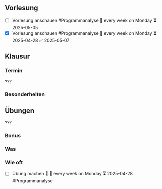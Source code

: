 ## Vorlesung
- [ ] Vorlesung anschauen #Programmanalyse 🔁 every week on Monday ⏳ 2025-05-05
- [x] Vorlesung anschauen #Programmanalyse 🔁 every week on Monday ⏳ 2025-04-28 ✅ 2025-05-07
## Klausur
### Termin
???

### Besonderheiten
## Übungen
???
### Bonus

### Was

### Wie oft

- [ ] Übung machen 🔼  🔁 every week on Monday ⏳ 2025-04-28 #Programmanalyse